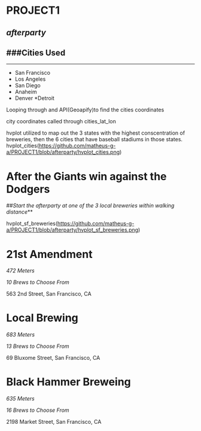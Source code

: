 # PROJECT1
##  _afterparty_

###**Cities Used**
--
___
* San Francisco
* Los Angeles
* San Diego
* Anaheim
* Denver
*Detroit

Looping through and API(Geoapify)to find the cities coordinates

city coordinates called through cities_lat_lon

hvplot utilized to map out the 3 states with the highest conscentration of breweries, then the 6 cities that have baseball stadiums in those states.
hvplot_cities(https://github.com/matheus-g-a/PROJECT1/blob/afterparty/hvplot_cities.png)


# After the Giants win  against the         Dodgers 

##_Start the afterparty at one of the 3 local breweries within walking distance_** 

hvplot_sf_breweries(https://github.com/matheus-g-a/PROJECT1/blob/afterparty/hvplot_sf_breweries.png)


# 21st Amendment 
_472 Meters_

*10 Brews to Choose From*

563 2nd Street, San Francisco, CA 
# Local Brewing
_683 Meters_

*13 Brews to Choose From*

69 Bluxome Street, San Francisco, CA
# Black Hammer Breweing
_635 Meters_

*16 Brews to Choose From*

2198 Market Street, San Francisco, CA


